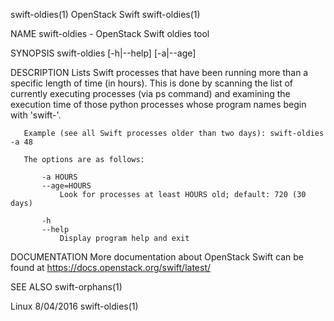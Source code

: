 swift-oldies(1)                                                                                OpenStack Swift                                                                                swift-oldies(1)



NAME
       swift-oldies - OpenStack Swift oldies tool


SYNOPSIS
       swift-oldies [-h|--help] [-a|--age]



DESCRIPTION
       Lists  Swift  processes  that  have been running more than a specific length of time (in hours). This is done by scanning the list of currently executing processes (via ps command) and examining the
       execution time of those python processes whose program names begin with 'swift-'.

       Example (see all Swift processes older than two days): swift-oldies -a 48

       The options are as follows:

           -a HOURS
           --age=HOURS
               Look for processes at least HOURS old; default: 720 (30 days)

           -h
           --help
               Display program help and exit



DOCUMENTATION
       More documentation about OpenStack Swift can be found at https://docs.openstack.org/swift/latest/



SEE ALSO
       swift-orphans(1)




Linux                                                                                             8/04/2016                                                                                   swift-oldies(1)
